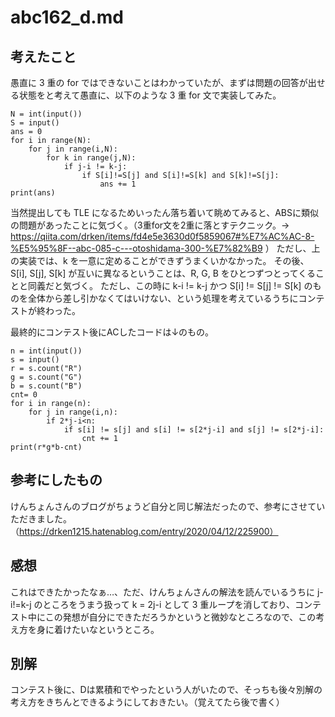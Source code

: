# abc162_d.md
## 考えたこと
愚直に 3 重の for ではできないことはわかっていたが、まずは問題の回答が出せる状態をと考えて愚直に、以下のような 3 重 for 文で実装してみた。
```
N = int(input())
S = input()
ans = 0
for i in range(N):
    for j in range(i,N):
        for k in range(j,N):
            if j-i != k-j:
                if S[i]!=S[j] and S[i]!=S[k] and S[k]!=S[j]:
                    ans += 1
print(ans)
```
当然提出しても TLE になるためいったん落ち着いて眺めてみると、ABSに類似の問題があったことに気づく。（3重for文を2重に落とすテクニック。-> https://qiita.com/drken/items/fd4e5e3630d0f5859067#%E7%AC%AC-8-%E5%95%8F--abc-085-c---otoshidama-300-%E7%82%B9 ）
ただし、上の実装では、k を一意に定めることができずうまくいかなかった。
その後、S[i], S[j], S[k] が互いに異なるということは、R, G, B をひとつずつとってくることと同義だと気づく。
ただし、この時に k-i != k-j かつ S[i] != S[j] != S[k] のものを全体から差し引かなくてはいけない、という処理を考えているうちにコンテストが終わった。

最終的にコンテスト後にACしたコードは↓のもの。
```
n = int(input())
s = input()
r = s.count("R")
g = s.count("G")
b = s.count("B")
cnt= 0
for i in range(n):
    for j in range(i,n):
        if 2*j-i<n:
            if s[i] != s[j] and s[i] != s[2*j-i] and s[j] != s[2*j-i]:
                cnt += 1
print(r*g*b-cnt)

```
## 参考にしたもの
けんちょんさんのブログがちょうど自分と同じ解法だったので、参考にさせていただきました。（https://drken1215.hatenablog.com/entry/2020/04/12/225900）

## 感想
これはできたかったなぁ…、ただ、けんちょんさんの解法を読んでいるうちに j-i!=k-j のところをうまう扱って k = 2j-i として 3 重ループを消しており、コンテスト中にこの発想が自分にできただろうかというと微妙なところなので、この考え方を身に着けたいなというところ。

## 別解
コンテスト後に、Dは累積和でやったという人がいたので、そっちも後々別解の考え方をきちんとできるようにしておきたい。（覚えてたら後で書く）
